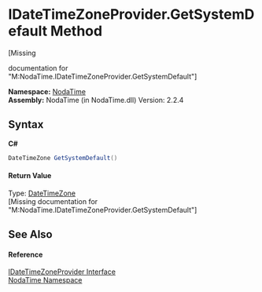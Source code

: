 # IDateTimeZoneProvider.GetSystemDefault Method 
 

\[Missing <summary> documentation for "M:NodaTime.IDateTimeZoneProvider.GetSystemDefault"\]

**Namespace:**&nbsp;<a href="N_NodaTime">NodaTime</a><br />**Assembly:**&nbsp;NodaTime (in NodaTime.dll) Version: 2.2.4

## Syntax

**C#**<br />
``` C#
DateTimeZone GetSystemDefault()
```


#### Return Value
Type: <a href="T_NodaTime_DateTimeZone">DateTimeZone</a><br />\[Missing <returns> documentation for "M:NodaTime.IDateTimeZoneProvider.GetSystemDefault"\]

## See Also


#### Reference
<a href="T_NodaTime_IDateTimeZoneProvider">IDateTimeZoneProvider Interface</a><br /><a href="N_NodaTime">NodaTime Namespace</a><br />